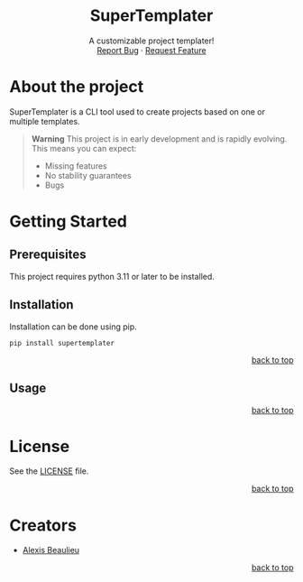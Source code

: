 <a name="readme-top"></a>

<div align="center">
  <h1 align="center">SuperTemplater</h1>

  <p align="center">
    A customizable project templater!
    <br />
    <a href="https://github.com/alexisbeaulieu97/SuperTemplater/issues">Report Bug</a>
    ·
    <a href="https://github.com/alexisbeaulieu97/SuperTemplater/issues">Request Feature</a>
  </p>
</div>

# About the project

SuperTemplater is a CLI tool used to create projects based on one or multiple templates.

> **Warning** This project is in early development and is rapidly evolving.
> This means you can expect:
> * Missing features
> * No stability guarantees
> * Bugs

# Getting Started

## Prerequisites

This project requires python 3.11 or later to be installed.

## Installation

Installation can be done using pip.
```shell
pip install supertemplater
```

<p align="right"><a href="#readme-top">back to top</a></p>

## Usage

<p align="right"><a href="#readme-top">back to top</a></p>

# License

See the [LICENSE](LICENSE) file.

<p align="right"><a href="#readme-top">back to top</a></p>

# Creators

* [Alexis Beaulieu](https://www.linkedin.com/in/alexisbeaulieu/)

<p align="right"><a href="#readme-top">back to top</a></p>
